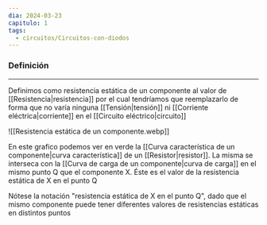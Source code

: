 ```yaml
---
dia: 2024-03-23
capitulo: 1
tags:
  - circuitos/Circuitos-con-diodos
---
```

### Definición
---
Definimos como resistencia estática de un componente al valor de [[Resistencia|resistencia]] por el cual tendríamos que reemplazarlo de forma que no varía ninguna [[Tensión|tensión]] ni [[Corriente eléctrica|corriente]] en el [[Circuito eléctrico|circuito]]

![[Resistencia estática de un componente.webp]]

En este grafico podemos ver en verde la [[Curva característica de un componente|curva característica]] de un [[Resistor|resistor]]. La misma se interseca con la [[Curva de carga de un componente|curva de carga]] en el mismo punto Q que el componente X. Éste es el valor de la resistencia estática de X en el punto Q

Nótese la notación "resistencia estática de X en el punto Q", dado que el mismo componente puede tener diferentes valores de resistencias estáticas en distintos puntos

